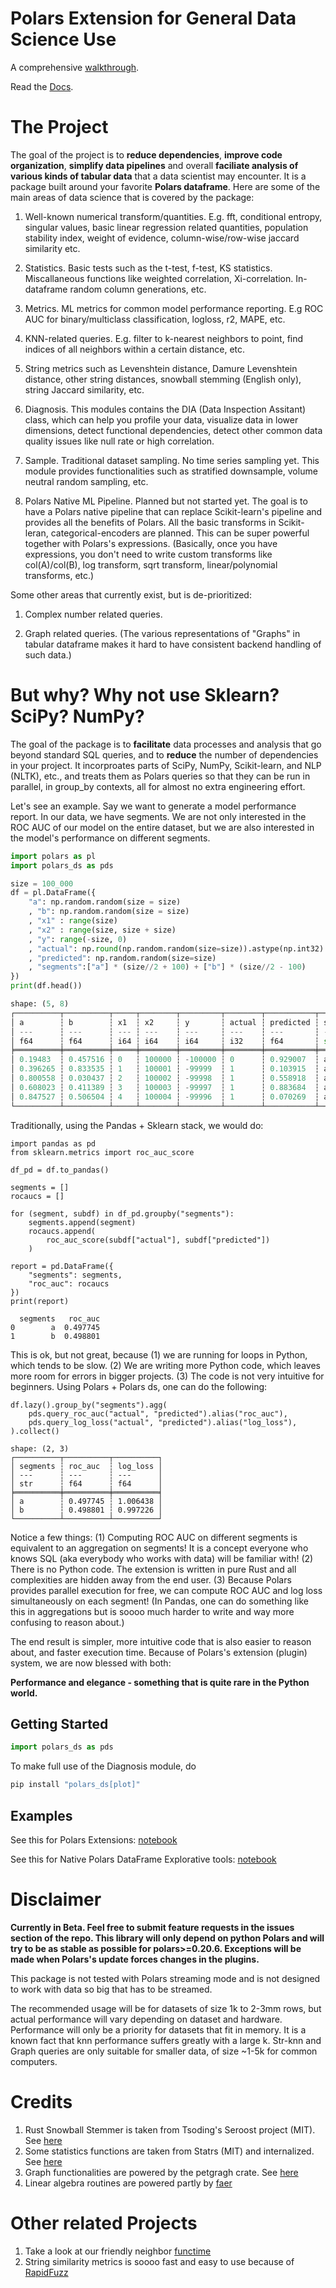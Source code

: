 # Polars Extension for General Data Science Use

A comprehensive [walkthrough](https://github.com/abstractqqq/polars_ds_extension/blob/knn_entropy/examples/basics.ipynb).

Read the [Docs](https://polars-ds-extension.readthedocs.io/en/latest/).

# The Project

The goal of the project is to **reduce dependencies**, **improve code organization**, **simplify data pipelines** and overall **faciliate analysis of various kinds of tabular data** that a data scientist may encounter. It is a package built around your favorite **Polars dataframe**. Here are some of the main areas of data science that is covered by the package:

1. Well-known numerical transform/quantities. E.g. fft, conditional entropy, singular values, basic linear regression related quantities, population stability index, weight of evidence, column-wise/row-wise jaccard similarity etc.

2. Statistics. Basic tests such as the t-test, f-test, KS statistics. Miscallaneous functions like weighted correlation, Xi-correlation. In-dataframe random column generations, etc. 

3. Metrics. ML metrics for common model performance reporting. E.g ROC AUC for binary/multiclass classification, logloss, r2, MAPE, etc.

4. KNN-related queries. E.g. filter to k-nearest neighbors to point, find indices of all neighbors within a certain distance, etc.

5. String metrics such as Levenshtein distance, Damure Levenshtein distance, other string distances, snowball stemming (English only), string Jaccard similarity, etc.

6. Diagnosis. This modules contains the DIA (Data Inspection Assitant) class, which can help you profile your data, visualize data in lower dimensions, detect functional dependencies, detect other common data quality issues like null rate or high correlation.

7. Sample. Traditional dataset sampling. No time series sampling yet. This module provides functionalities such as stratified downsample, volume neutral random sampling, etc.

8. Polars Native ML Pipeline. Planned but not started yet. The goal is to have a Polars native pipeline that can replace Scikit-learn's pipeline and provides all the benefits of Polars. All the basic transforms in Scikit-leran, categorical-encoders are planned. This can be super powerful together with Polars's expressions. (Basically, once you have expressions, you don't need to write custom transforms like col(A)/col(B), log transform, sqrt transform, linear/polynomial transforms, etc.)

Some other areas that currently exist, but is de-prioritized:

1. Complex number related queries.

2. Graph related queries. (The various representations of "Graphs" in tabular dataframe makes it hard to have consistent backend handling of such data.)

# But why? Why not use Sklearn? SciPy? NumPy?

The goal of the package is to **facilitate** data processes and analysis that go beyond standard SQL queries, and to **reduce** the number of dependencies in your project. It incorproates parts of SciPy, NumPy, Scikit-learn, and NLP (NLTK), etc., and treats them as Polars queries so that they can be run in parallel, in group_by contexts, all for almost no extra engineering effort. 

Let's see an example. Say we want to generate a model performance report. In our data, we have segments. We are not only interested in the ROC AUC of our model on the entire dataset, but we are also interested in the model's performance on different segments.

```python
import polars as pl
import polars_ds as pds

size = 100_000
df = pl.DataFrame({
    "a": np.random.random(size = size)
    , "b": np.random.random(size = size)
    , "x1" : range(size)
    , "x2" : range(size, size + size)
    , "y": range(-size, 0)
    , "actual": np.round(np.random.random(size=size)).astype(np.int32)
    , "predicted": np.random.random(size=size)
    , "segments":["a"] * (size//2 + 100) + ["b"] * (size//2 - 100) 
})
print(df.head())

shape: (5, 8)
┌──────────┬──────────┬─────┬────────┬─────────┬────────┬───────────┬──────────┐
│ a        ┆ b        ┆ x1  ┆ x2     ┆ y       ┆ actual ┆ predicted ┆ segments │
│ ---      ┆ ---      ┆ --- ┆ ---    ┆ ---     ┆ ---    ┆ ---       ┆ ---      │
│ f64      ┆ f64      ┆ i64 ┆ i64    ┆ i64     ┆ i32    ┆ f64       ┆ str      │
╞══════════╪══════════╪═════╪════════╪═════════╪════════╪═══════════╪══════════╡
│ 0.19483  ┆ 0.457516 ┆ 0   ┆ 100000 ┆ -100000 ┆ 0      ┆ 0.929007  ┆ a        │
│ 0.396265 ┆ 0.833535 ┆ 1   ┆ 100001 ┆ -99999  ┆ 1      ┆ 0.103915  ┆ a        │
│ 0.800558 ┆ 0.030437 ┆ 2   ┆ 100002 ┆ -99998  ┆ 1      ┆ 0.558918  ┆ a        │
│ 0.608023 ┆ 0.411389 ┆ 3   ┆ 100003 ┆ -99997  ┆ 1      ┆ 0.883684  ┆ a        │
│ 0.847527 ┆ 0.506504 ┆ 4   ┆ 100004 ┆ -99996  ┆ 1      ┆ 0.070269  ┆ a        │
└──────────┴──────────┴─────┴────────┴─────────┴────────┴───────────┴──────────┘
```

Traditionally, using the Pandas + Sklearn stack, we would do:

```
import pandas as pd
from sklearn.metrics import roc_auc_score

df_pd = df.to_pandas()

segments = []
rocaucs = []

for (segment, subdf) in df_pd.groupby("segments"):
    segments.append(segment)
    rocaucs.append(
        roc_auc_score(subdf["actual"], subdf["predicted"])
    )

report = pd.DataFrame({
    "segments": segments,
    "roc_auc": rocaucs
})
print(report)

  segments   roc_auc
0        a  0.497745
1        b  0.498801
```

This is ok, but not great, because (1) we are running for loops in Python, which tends to be slow. (2) We are writing more Python code, which leaves more room for errors in bigger projects. (3) The code is not very intuitive for beginners. Using Polars + Polars ds, one can do the following:

```
df.lazy().group_by("segments").agg(
    pds.query_roc_auc("actual", "predicted").alias("roc_auc"),
    pds.query_log_loss("actual", "predicted").alias("log_loss"),
).collect()

shape: (2, 3)
┌──────────┬──────────┬──────────┐
│ segments ┆ roc_auc  ┆ log_loss │
│ ---      ┆ ---      ┆ ---      │
│ str      ┆ f64      ┆ f64      │
╞══════════╪══════════╪══════════╡
│ a        ┆ 0.497745 ┆ 1.006438 │
│ b        ┆ 0.498801 ┆ 0.997226 │
└──────────┴──────────┴──────────┘
```

Notice a few things: (1) Computing ROC AUC on different segments is equivalent to an aggregation on segments! It is a concept everyone who knows SQL (aka everybody who works with data) will be familiar with! (2) There is no Python code. The extension is written in pure Rust and all complexities are hidden away from the end user. (3) Because Polars provides parallel execution for free, we can compute ROC AUC and log loss simultaneously on each segment! (In Pandas, one can do something like this in aggregations but is soooo much harder to write and way more confusing to reason about.)

The end result is simpler, more intuitive code that is also easier to reason about, and faster execution time. Because of Polars's extension (plugin) system, we are now blessed with both:

**Performance and elegance - something that is quite rare in the Python world.**

## Getting Started

```python
import polars_ds as pds
```

To make full use of the Diagnosis module, do

```python
pip install "polars_ds[plot]"
```

## Examples

See this for Polars Extensions: [notebook](./examples/basics.ipynb)

See this for Native Polars DataFrame Explorative tools: [notebook](./examples/diagnosis.ipynb)

# Disclaimer

**Currently in Beta. Feel free to submit feature requests in the issues section of the repo. This library will only depend on python Polars and will try to be as stable as possible for polars>=0.20.6. Exceptions will be made when Polars's update forces changes in the plugins.**

This package is not tested with Polars streaming mode and is not designed to work with data so big that has to be streamed. 

The recommended usage will be for datasets of size 1k to 2-3mm rows, but actual performance will vary depending on dataset and hardware. Performance will only be a priority for datasets that fit in memory. It is a known fact that knn performance suffers greatly with a large k. Str-knn and Graph queries are only suitable for smaller data, of size ~1-5k for common computers.

# Credits

1. Rust Snowball Stemmer is taken from Tsoding's Seroost project (MIT). See [here](https://github.com/tsoding/seroost)
2. Some statistics functions are taken from Statrs (MIT) and internalized. See [here](https://github.com/statrs-dev/statrs/tree/master)
3. Graph functionalities are powered by the petgragh crate. See [here](https://crates.io/crates/petgraph)
4. Linear algebra routines are powered partly by [faer](https://crates.io/crates/faer)

# Other related Projects

1. Take a look at our friendly neighbor [functime](https://github.com/TracecatHQ/functime)
2. String similarity metrics is soooo fast and easy to use because of [RapidFuzz](https://github.com/maxbachmann/rapidfuzz-rs)